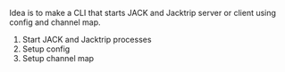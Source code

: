 Idea is to make a CLI that starts JACK and Jacktrip server or client using config and channel map.

1. Start JACK and Jacktrip processes
2. Setup config
3. Setup channel map
